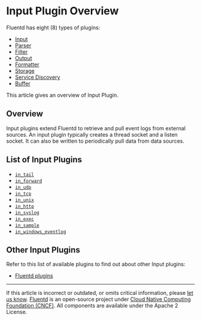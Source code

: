 # Input Plugin Overview

Fluentd has eight (8) types of plugins:

-   [Input](/plugins/input/README.md)
-   [Parser](/plugins/parser/README.md)
-   [Filter](/plugins/filter/README.md)
-   [Output](/plugins/output/README.md)
-   [Formatter](/plugins/formatter/README.md)
-   [Storage](/plugins/storage/README.md)
-   [Service Discovery](/plugins/service_discovery/README.md)
-   [Buffer](/plugins/buffer/README.md)

This article gives an overview of Input Plugin.


## Overview

Input plugins extend Fluentd to retrieve and pull event logs from
external sources. An input plugin typically creates a thread socket and
a listen socket. It can also be written to periodically pull data from
data sources.


## List of Input Plugins

-   [`in_tail`](/plugins/input/tail.md)
-   [`in_forward`](/plugins/input/forward.md)
-   [`in_udp`](/plugins/input/udp.md)
-   [`in_tcp`](/plugins/input/tcp.md)
-   [`in_unix`](/plugins/input/unix.md)
-   [`in_http`](/plugins/input/http.md)
-   [`in_syslog`](/plugins/input/syslog.md)
-   [`in_exec`](/plugins/input/exec.md)
-   [`in_sample`](/plugins/input/sample.md)
-   [`in_windows_eventlog`](/plugins/input/windows_eventlog.md)


## Other Input Plugins

Refer to this list of available plugins to find out about other Input plugins:

-   [Fluentd plugins](http://fluentd.org/plugin/)


------------------------------------------------------------------------

If this article is incorrect or outdated, or omits critical information, please
[let us know](https://github.com/fluent/fluentd-docs-gitbook/issues?state=open).
[Fluentd](http://www.fluentd.org/) is an open-source project under [Cloud Native
Computing Foundation (CNCF)](https://cncf.io/). All components are available
under the Apache 2 License.
